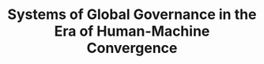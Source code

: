 ---
layout: publications
title: 'Systems of Global Governance in the Era of Human-Machine Convergence'
authors: 'Eugenio Maria Battaglia, Jie Mei, Guillaume Dumas'
publication: arXiv
year: 2018
link: https://arxiv.org/abs/1802.04255
type: Preprint
category: Opinion/Perspectives, Review

---
